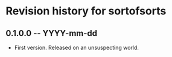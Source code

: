 # Revision history for sortofsorts

## 0.1.0.0 -- YYYY-mm-dd

* First version. Released on an unsuspecting world.
